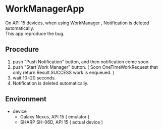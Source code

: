 # WorkManagerApp

On API 15 devices, when using WorkManager , Notification is deleted automatically.</br>
This app reproduce the bug.

## Procedure
1. push "Push Notification" button, and then notification come soon.
1. push "Start Work Manager" button. ( Soon OneTimeWorkRequest that only return Result.SUCCESS work is enqueued. )
1. wait 10~20 seconds.
1. Notification is deleted automatically.

## Environment
- device
  - Galaxy Nexus, API 15 ( emulator )
  - SHARP SH-06D, API 15 ( actual device )
